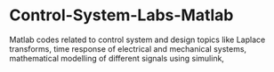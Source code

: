 # Control-System-Labs-Matlab
Matlab codes related to control system and design topics like Laplace transforms, time response of electrical and mechanical systems, mathematical modelling of different signals using simulink,  
